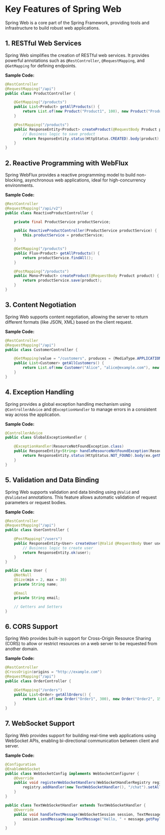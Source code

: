 # Key Features of Spring Web

Spring Web is a core part of the Spring Framework, providing tools and infrastructure to build robust web applications. 

## 1. **RESTful Web Services**
Spring Web simplifies the creation of RESTful web services. It provides powerful annotations such as `@RestController`, `@RequestMapping`, and `@GetMapping` for defining endpoints.

**Sample Code:**
```java
@RestController
@RequestMapping("/api")
public class ProductController {

    @GetMapping("/products")
    public List<Product> getAllProducts() {
        return List.of(new Product("Product1", 100), new Product("Product2", 200));
    }

    @PostMapping("/products")
    public ResponseEntity<Product> createProduct(@RequestBody Product product) {
        // Business logic to save product
        return ResponseEntity.status(HttpStatus.CREATED).body(product);
    }
}
```

## 2. **Reactive Programming with WebFlux**
Spring WebFlux provides a reactive programming model to build non-blocking, asynchronous web applications, ideal for high-concurrency environments.

**Sample Code:**
```java
@RestController
@RequestMapping("/api/v2")
public class ReactiveProductController {

    private final ProductService productService;

    public ReactiveProductController(ProductService productService) {
        this.productService = productService;
    }

    @GetMapping("/products")
    public Flux<Product> getAllProducts() {
        return productService.findAll();
    }

    @PostMapping("/products")
    public Mono<Product> createProduct(@RequestBody Product product) {
        return productService.save(product);
    }
}
```

## 3. **Content Negotiation**
Spring Web supports content negotiation, allowing the server to return different formats (like JSON, XML) based on the client request.

**Sample Code:**
```java
@RestController
@RequestMapping("/api")
public class CustomerController {

    @GetMapping(value = "/customers", produces = {MediaType.APPLICATION_JSON_VALUE, MediaType.APPLICATION_XML_VALUE})
    public List<Customer> getAllCustomers() {
        return List.of(new Customer("Alice", "alice@example.com"), new Customer("Bob", "bob@example.com"));
    }
}
```

## 4. **Exception Handling**
Spring provides a global exception handling mechanism using `@ControllerAdvice` and `@ExceptionHandler` to manage errors in a consistent way across the application.

**Sample Code:**
```java
@ControllerAdvice
public class GlobalExceptionHandler {

    @ExceptionHandler(ResourceNotFoundException.class)
    public ResponseEntity<String> handleResourceNotFoundException(ResourceNotFoundException ex) {
        return ResponseEntity.status(HttpStatus.NOT_FOUND).body(ex.getMessage());
    }
}
```

## 5. **Validation and Data Binding**
Spring Web supports validation and data binding using `@Valid` and `@Validated` annotations. This feature allows automatic validation of request parameters or request bodies.

**Sample Code:**
```java
@RestController
@RequestMapping("/api")
public class UserController {

    @PostMapping("/users")
    public ResponseEntity<User> createUser(@Valid @RequestBody User user) {
        // Business logic to create user
        return ResponseEntity.ok(user);
    }
}

public class User {
    @NotNull
    @Size(min = 2, max = 30)
    private String name;

    @Email
    private String email;

    // Getters and Setters
}
```

## 6. **CORS Support**
Spring Web provides built-in support for Cross-Origin Resource Sharing (CORS) to allow or restrict resources on a web server to be requested from another domain.

**Sample Code:**
```java
@RestController
@CrossOrigin(origins = "http://example.com")
@RequestMapping("/api")
public class OrderController {

    @GetMapping("/orders")
    public List<Order> getAllOrders() {
        return List.of(new Order("Order1", 300), new Order("Order2", 150));
    }
}
```

## 7. **WebSocket Support**
Spring Web provides support for building real-time web applications using WebSocket APIs, enabling bi-directional communication between client and server.

**Sample Code:**
```java
@Configuration
@EnableWebSocket
public class WebSocketConfig implements WebSocketConfigurer {
    @Override
    public void registerWebSocketHandlers(WebSocketHandlerRegistry registry) {
        registry.addHandler(new TextWebSocketHandler(), "/chat").setAllowedOrigins("*");
    }
}

public class TextWebSocketHandler extends TextWebSocketHandler {
    @Override
    public void handleTextMessage(WebSocketSession session, TextMessage message) throws Exception {
        session.sendMessage(new TextMessage("Hello, " + message.getPayload() + "!"));
    }
}
```
